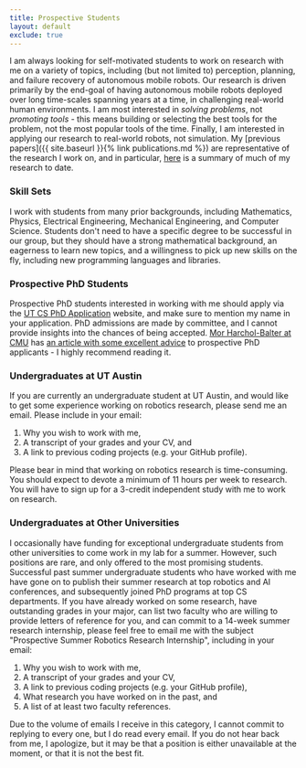 ```yaml
---
title: Prospective Students
layout: default
exclude: true
---
```


I am always looking for self-motivated students to work on research with me on a
variety of topics, including (but not limited to) perception, planning, and
failure recovery of autonomous mobile robots. Our research is driven primarily
by the end-goal of having autonomous mobile robots deployed over long
time-scales spanning years at a time, in challenging real-world human
environments. I am most interested in _solving problems_, not _promoting
tools_ - this means building or selecting the best tools for the problem, not the most
popular tools of the time. Finally, I am interested in applying our research
to real-world robots, not simulation. My [previous papers]({{ site.baseurl }}{%
link publications.md %}) are representative of the research I work on, and in
particular, [here](//joydeepb.com/Publications/ijcai2019_early_career_spotlight.pdf) is a
summary of much of my research to date.

### Skill Sets

I work with students from many prior backgrounds, including Mathematics,
Physics, Electrical Engineering, Mechanical Engineering, and Computer Science.
Students don't need to have a specific degree to be successful in our group,
but they should have a strong mathematical background, an eagerness to learn
new topics, and a willingness to pick up new skills on the fly, including new
programming languages and libraries.

### Prospective PhD Students

Prospective PhD students interested in working with me should apply via the [UT
CS PhD Application](https://www.cs.utexas.edu/graduate/prospective-students/apply) website, and make sure to mention my name in your
application. PhD admissions are made by committee, and I cannot provide insights
into the chances of being accepted. [Mor Harchol-Balter at
CMU](https://www.cs.cmu.edu/~harchol/) has [an article with some excellent
advice](https://www.cs.cmu.edu/~harchol/gradschooltalk.pdf) to prospective PhD
applicants - I highly recommend reading it.

### Undergraduates at UT Austin

If you are currently an undergraduate student at UT Austin, and would like to
get some experience working on robotics research, please send me an email.
Please include in your email:
1. Why you wish to work with me,
1. A transcript of your grades and your CV, and
1. A link to previous coding projects (e.g. your GitHub profile).

Please bear in mind that working on robotics research is time-consuming. You
should expect to devote a minimum of 11 hours per week to research.
You will have to sign up for a 3-credit independent study with me to work on
research.

### Undergraduates at Other Universities

I occasionally have funding for exceptional undergraduate students from other
universities to come work in my lab for a summer. However, such positions are
rare, and only offered to the most promising students. Successful past summer
undergraduate students who have worked with me have gone on to publish their
summer research at top robotics and AI conferences, and subsequently joined PhD programs at
top CS departments. If you have already worked on some research, have
outstanding grades in your major, can list two faculty who are willing to
provide letters of reference for you, and can commit to a 14-week summer research internship,
please feel free to email me with the
subject "Prospective Summer Robotics Research Internship", including
in your email:
1. Why you wish to work with me,
1. A transcript of your grades and your CV,
1. A link to previous coding projects (e.g. your GitHub profile), 
1. What research you have worked on in the past, and 
1. A list of at least two faculty references.
   
Due to the volume of emails I receive in this category, I cannot commit to
replying to every one, but I do read every email. If you do not hear back from
me, I apologize, but it may be that a position is either unavailable at the
moment, or that it is not the best fit.